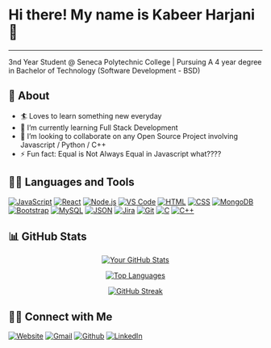 <h1 style="font-size:2em;">Hi there! My name is Kabeer Harjani 👋</h1>

---

3nd Year Student @ Seneca Polytechnic College | Pursuing A 4 year degree in Bachelor of Technology (Software Development - BSD)


## 🧐 About

- 🏄‍ Loves to learn something new everyday
- 🌱 I’m currently learning Full Stack Development
- 👯 I’m looking to collaborate on any Open Source Project involving Javascript / Python / C++
- ⚡ Fun fact: Equal is Not Always Equal in Javascript what????

## 👨‍💻 Languages and Tools
[![JavaScript](https://img.shields.io/badge/JavaScript-ES6-yellow)](https://www.javascript.com/)
[![React](https://img.shields.io/badge/React-16.8-blue)](https://reactjs.org/)
[![Node.js](https://img.shields.io/badge/Node.js-14.17-green)](https://nodejs.org/)
[![VS Code](https://img.shields.io/badge/VS%20Code-1.60-purple)](https://code.visualstudio.com/)
[![HTML](https://img.shields.io/badge/HTML-5-orange)](https://developer.mozilla.org/en-US/docs/Web/HTML)
[![CSS](https://img.shields.io/badge/CSS-3-blue)](https://developer.mozilla.org/en-US/docs/Web/CSS)
[![MongoDB](https://img.shields.io/badge/MongoDB-latest-green)](https://www.mongodb.com/)
[![Bootstrap](https://img.shields.io/badge/Bootstrap-4.6-purple)](https://getbootstrap.com/)
[![MySQL](https://img.shields.io/badge/MySQL-8.0-blue)](https://www.mysql.com/)
[![JSON](https://img.shields.io/badge/JSON-ECMA%205-orange)](https://www.json.org/)
[![Jira](https://img.shields.io/badge/Jira-Software-blue)](https://www.atlassian.com/software/jira)
[![Git](https://img.shields.io/badge/Git-latest-orange)](https://git-scm.com/)
[![C](https://img.shields.io/badge/C-99-blue)](https://en.wikipedia.org/wiki/C_(programming_language))
[![C++](https://img.shields.io/badge/C++-17-green)](https://en.cppreference.com/w/cpp/17)

## 📊 GitHub Stats

<div align="center">
  
[![Your GitHub Stats](https://github-readme-stats.vercel.app/api?username=KabeerH&show_icons=true&count_private=true&hide=contribs&theme=radical)](https://github.com/KabeerH)

[![Top Languages](https://github-readme-stats.vercel.app/api/top-langs/?username=KabeerH&layout=compact&theme=radical)](https://github.com/KabeerH)

[![GitHub Streak](https://streak-stats.demolab.com?user=KabeerH&theme=dark)](https://git.io/streak-stats)

</div>

## 🤝🏻 Connect with Me
  <a href="https://kabeerharjani.netlify.app/"><img alt="Website" src="https://img.shields.io/badge/Website-%23000000.svg?&style=for-the-badge&logo=google-chrome&logoColor=white" /></a>
  <a href="mailto:kabeerharjani@gmail.com"><img alt="Gmail" src="https://img.shields.io/badge/Gmail-%23D14836.svg?&style=for-the-badge&logo=gmail&logoColor=white" /></a>
  <a href="https://github.com/KabeerH"><img alt="Github" src="https://img.shields.io/badge/GitHub-%2312100E.svg?&style=for-the-badge&logo=Github&logoColor=white" /></a>
  <a href="https://www.linkedin.com/in/kabeer-harjani-b3b124248/"><img alt="LinkedIn" src="https://img.shields.io/badge/linkedin-%230077B5.svg?&style=for-the-badge&logo=linkedin&logoColor=white" /></a>

